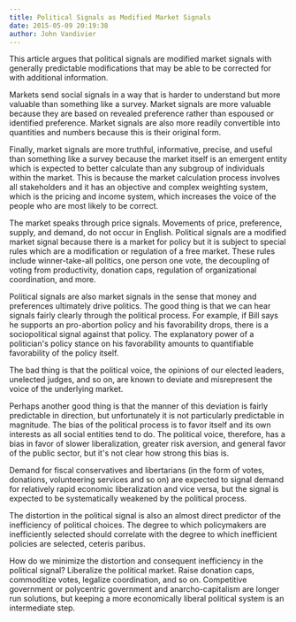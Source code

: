 ```yaml
---
title: Political Signals as Modified Market Signals
date: 2015-05-09 20:19:38
author: John Vandivier
---
```




This article argues that political signals are modified market signals with generally predictable modifications that may be able to be corrected for with additional information.

Markets send social signals in a way that is harder to understand but more valuable than something like a survey. Market signals are more valuable because they are based on revealed preference rather than espoused or identified preference. Market signals are also more readily convertible into quantities and numbers because this is their original form.

Finally, market signals are more truthful, informative, precise, and useful than something like a survey because the market itself is an emergent entity which is expected to better calculate than any subgroup of individuals within the market. This is because the market calculation process involves all stakeholders and it has an objective and complex weighting system, which is the pricing and income system, which increases the voice of the people who are most likely to be correct.

The market speaks through price signals. Movements of price, preference, supply, and demand, do not occur in English. Political signals are a modified market signal because there is a market for policy but it is subject to special rules which are a modification or regulation of a free market. These rules include winner-take-all politics, one person one vote, the decoupling of voting from productivity, donation caps, regulation of organizational coordination, and more.

Political signals are also market signals in the sense that money and preferences ultimately drive politics. The good thing is that we can hear signals fairly clearly through the political process. For example, if Bill says he supports an pro-abortion policy and his favorability drops, there is a sociopolitical signal against that policy. The explanatory power of a politician's policy stance on his favorability amounts to quantifiable favorability of the policy itself.

The bad thing is that the political voice, the opinions of our elected leaders, unelected judges, and so on, are known to deviate and misrepresent the voice of the underlying market.

Perhaps another good thing is that the manner of this deviation is fairly predictable in direction, but unfortunately it is not particularly predictable in magnitude. The bias of the political process is to favor itself and its own interests as all social entities tend to do. The political voice, therefore, has a bias in favor of slower liberalization, greater risk aversion, and general favor of the public sector, but it's not clear how strong this bias is.

Demand for fiscal conservatives and libertarians (in the form of votes, donations, volunteering services and so on) are expected to signal demand for relatively rapid economic liberalization and vice versa, but the signal is expected to be systematically weakened by the political process.

The distortion in the political signal is also an almost direct predictor of the inefficiency of political choices. The degree to which policymakers are inefficiently selected should correlate with the degree to which inefficient policies are selected, ceteris paribus.

How do we minimize the distortion and consequent inefficiency in the political signal? Liberalize the political market. Raise donation caps, commoditize votes, legalize coordination, and so on. Competitive government or polycentric government and anarcho-capitalism are longer run solutions, but keeping a more economically liberal political system is an intermediate step.
